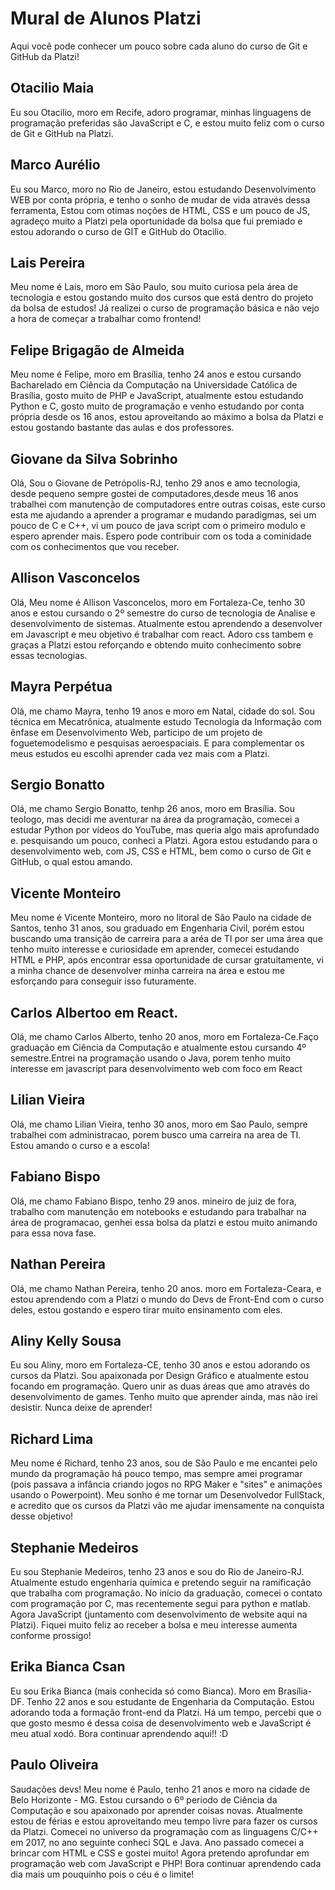 # Mural de Alunos Platzi

Aqui você pode conhecer um pouco sobre cada aluno do curso de Git e GitHub da Platzi!

## Otacilio Maia

Eu sou Otacilio, moro em Recife, adoro programar, minhas linguagens de programação preferidas são JavaScript e C, e estou muito feliz com o curso de Git e GitHub na Platzi.

## Marco Aurélio

Eu sou Marco, moro no Rio de Janeiro, estou estudando Desenvolvimento WEB por conta própria, e tenho o sonho de mudar de vida através dessa ferramenta, Estou com otimas noções de HTML, CSS e um pouco de JS, agradeço muito a Platzi pela oportunidade da bolsa que fui premiado e estou adorando o curso de GIT e GitHub do Otacilio.

## Lais Pereira

Meu nome é Lais, moro em São Paulo, sou muito curiosa pela área de tecnologia e estou gostando muito dos cursos que está dentro do projeto da bolsa de estudos! Já realizei o curso de programação básica e não vejo a hora de começar a trabalhar como frontend!

## Felipe Brigagão de Almeida

Meu nome é Felipe, moro em Brasília, tenho 24 anos e estou cursando Bacharelado em Ciência da Computação na Universidade Católica de Brasília, gosto muito de PHP e JavaScript, atualmente estou estudando Python e C, gosto muito de programação e venho estudando por conta própria desde os 16 anos, estou aproveitando ao máximo a bolsa da Platzi e estou gostando bastante das aulas e dos professores.

## Giovane da Silva Sobrinho

Olá, Sou o Giovane de Petrópolis-RJ, tenho 29 anos e amo tecnologia, desde pequeno sempre gostei de computadores,desde meus 16 anos trabalhei com manutenção de computadores entre outras coisas, este curso esta me ajudando a aprender a programar e mudando paradigmas, sei um pouco de C e C++, vi um pouco de java script com o primeiro modulo e espero aprender mais. Espero pode contribuir com os toda a cominidade com os conhecimentos que vou receber.  

## Allison Vasconcelos

Olá, Meu nome é Allison Vasconcelos, moro em Fortaleza-Ce, tenho 30 anos e estou cursando o 2º semestre do curso de tecnologia de Analise e desenvolvimento de sistemas. Atualmente estou aprendendo a desenvolver em Javascript e meu objetivo é trabalhar com react. Adoro css tambem e graças a Platzi estou reforçando e obtendo muito conhecimento sobre essas tecnologias.

## Mayra Perpétua

Olá, me chamo Mayra, tenho 19 anos e moro em Natal, cidade do sol. Sou técnica em Mecatrônica, atualmente estudo Tecnologia da Informação com ênfase em Desenvolvimento Web, participo de um projeto de foguetemodelismo e pesquisas aeroespaciais. E para complementar os meus estudos eu escolhi aprender cada vez mais com a Platzi.

## Sergio Bonatto

Olá, me chamo Sergio Bonatto, tenhp 26 anos, moro em Brasília. Sou teologo, mas decidi me aventurar na área da programação, comecei a estudar Python por vídeos do YouTube, mas queria algo mais aprofundado e. pesquisando um pouco, conheci a Platzi. Agora estou estudando para o desenvolvimento web, com JS, CSS e HTML, bem como o curso de Git e GitHub, o qual estou amando.

## Vicente Monteiro

Meu nome é Vicente Monteiro, moro no litoral de São Paulo na cidade de Santos, tenho 31 anos, sou graduado em Engenharia Civil, porém estou buscando uma transição de carreira para a aréa de TI por ser uma área que tenho muito interesse e curiosidade em aprender, comecei estudando HTML e PHP, após encontrar essa oportunidade de cursar gratuitamente, vi a minha chance de desenvolver minha carreira na área e estou me esforçando para conseguir isso futuramente.

## Carlos Albertoo em React. 
Olá, me chamo Carlos Alberto, tenho 20 anos, moro em Fortaleza-Ce.Faço graduação em Ciência da Computação e atualmente estou cursando 4º semestre.Entrei na programação usando o Java, porem tenho muito interesse em javascript para desenvolvimento web com foco em React

## Lilian Vieira
Olá, me chamo Lilian Vieira, tenho 30 anos, moro em Sao Paulo, sempre trabalhei com administracao, porem busco uma carreira na area de TI. Estou amando o curso e a escola!

## Fabiano Bispo
Olá, me chamo Fabiano Bispo, tenho 29 anos. mineiro de juiz de fora, trabalho com manutenção em notebooks e estudando para trabalhar na área de programacao, genhei essa bolsa da platzi e estou muito animando para essa nova fase. 

## Nathan Pereira
Olá, me chamo Nathan Pereira, tenho 20 anos. moro em Fortaleza-Ceara, e estou aprendendo com a Platzi o mundo do Devs de Front-End com o curso deles, estou gostando e espero tirar muito ensinamento com eles.

## Aliny Kelly Sousa
Eu sou Aliny, moro em Fortaleza-CE, tenho 30 anos e estou adorando os cursos da Platzi. Sou apaixonada por Design Gráfico e atualmente estou focando em programação. Quero unir as duas áreas que amo através do desenvolvimento de games. Tenho muito que aprender ainda, mas não irei desistir. Nunca deixe de aprender!

## Richard Lima
Meu nome é Richard, tenho 23 anos, sou de São Paulo e me encantei pelo mundo da programação há pouco tempo, mas sempre amei programar (pois passava a infância criando jogos no RPG Maker e "sites" e animações usando o Powerpoint). Meu sonho é me tornar um Desenvolvedor FullStack, e acredito que os cursos da Platzi vão me ajudar imensamente na conquista desse objetivo!

## Stephanie Medeiros
Eu sou Stephanie Medeiros, tenho 23 anos e sou do Rio de Janeiro-RJ. Atualmente estudo engenharia química e pretendo seguir na ramificação que trabalha com programação. No início da graduação, comecei o contato com programação por C, mas recentemente segui para python e matlab. Agora JavaScript (juntamento com desenvolvimento de website aqui na Platzi). Fiquei muito feliz ao receber a bolsa e meu interesse aumenta conforme prossigo!

## Erika Bianca Csan
Eu sou Erika Bianca (mais conhecida só como Bianca). Moro em Brasília-DF. Tenho 22 anos e sou estudante de Engenharia da Computação. Estou adorando toda a formação front-end da Platzi. Há um tempo, percebi que o que gosto mesmo é dessa coisa de desenvolvimento web e JavaScript é meu atual xodó. 
Bora continuar aprendendo aqui!! :D

## Paulo Oliveira
Saudações devs! Meu nome é Paulo, tenho 21 anos e moro na cidade de Belo Horizonte - MG. Estou cursando o 6º período de Ciência da Computação e sou apaixonado por aprender coisas novas. Atualmente estou de férias e estou aproveitando meu tempo livre para fazer os cursos da Platzi. Comecei no universo da programação com as linguagens C/C++ em 2017, no ano seguinte conheci SQL e Java. Ano passado comecei a brincar com HTML e CSS e gostei muito! Agora pretendo aprofundar em programação web com JavaScript e PHP! Bora continuar aprendendo cada dia mais um pouquinho pois o céu é o limite!
